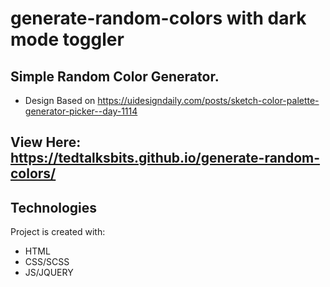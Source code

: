 # generate-random-colors with dark mode toggler


## Simple Random Color Generator. 
* Design Based on https://uidesigndaily.com/posts/sketch-color-palette-generator-picker--day-1114



## View Here: https://tedtalksbits.github.io/generate-random-colors/

## Technologies
Project is created with:
* HTML
* CSS/SCSS
* JS/JQUERY
